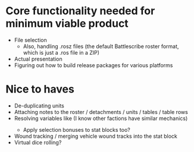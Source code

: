 # Core functionality needed for minimum viable product

- File selection
  - Also, handling .rosz files (the default Battlescribe roster format, which is just a .ros file in a ZIP)
- Actual presentation
- Figuring out how to build release packages for various platforms

# Nice to haves

- De-duplicating units
- Attaching notes to the roster / detachments / units / tables / table rows
- Resolving variables like <REGIMENT> (I know other factions have similar mechanics)
  - Apply selection bonuses to stat blocks too?
- Wound tracking / merging vehicle wound tracks into the stat block
- Virtual dice rolling?
